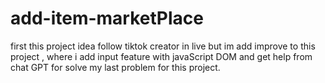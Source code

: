 # add-item-marketPlace
first this project idea follow tiktok creator in live but im add improve to this project , where i add input feature with javaScript DOM and get help from chat GPT for solve my last problem for this project.
